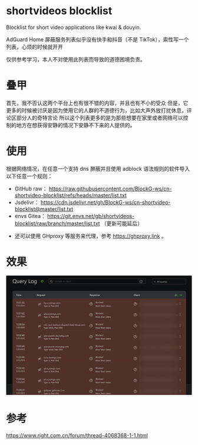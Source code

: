 # shortvideos blocklist
Blocklist for short video applications like kwai &amp; douyin.

AdGuard Home 屏蔽服务列表似乎没有快手和抖音（不是 TikTok），索性写一个列表，心烦的时候就开开

仅供参考学习，本人不对使用此列表而导致的道德困境负责。

# 叠甲
首先，我不否认这两个平台上也有很不错的内容，并且也有不小的受众
但是，它更多的时候被讨厌是因为使用它的人群的不道德行为，比如大声外放打扰休息，评论区部分人的奇特言论
所以这个列表更多的是为那些想要在家里或者网络可以控制的地方在想获得安静的情况下安静不下来的人提供的。

# 使用
根据网络情况，在任意一个支持 dns 屏蔽并且使用 adblock 语法规则的软件导入以下任意一个规则：

- GitHub raw： https://raw.githubusercontent.com/BlockG-ws/cn-shortvideo-blocklist/refs/heads/master/list.txt
- Jsdelivr： https://cdn.jsdelivr.net/gh/BlockG-ws/cn-shortvideo-blocklist@master/list.txt
- envs Gitea： https://git.envs.net/gb/shortvideos-blocklist/raw/branch/master/list.txt （更新可能延后）

* 还可以使用 GHproxy 等服务来代理，参考 https://ghproxy.link 。

# 效果
![alt text](image.png)

# 参考
https://www.right.com.cn/forum/thread-4068368-1-1.html

